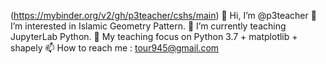 (https://mybinder.org/v2/gh/p3teacher/cshs/main)
👋 Hi, I’m @p3teacher
👀 I’m interested in Islamic Geometry Pattern.
🌱 I’m currently teaching JupyterLab Python.
🌱 My teaching focus on Python 3.7 + matplotlib + shapely
📫 How to reach me : tour945@gmail.com
